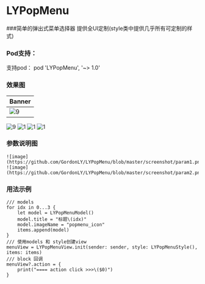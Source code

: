 # LYPopMenu

###简单的弹出式菜单选择器
提供全UI定制(style类中提供几乎所有可定制的样式)

### Pod支持：
支持pod：  pod 'LYPopMenu', '~> 1.0'

### 效果图

| Banner |
|---|
|![9](https://cloud.githubusercontent.com/assets/5186464/22688057/9003d880-ed65-11e6-882e-4587c97c8878.gif) |


![9](https://cloud.githubusercontent.com/assets/5186464/22688057/9003d880-ed65-11e6-882e-4587c97c8878.gif) 
![1](https://github.com/GordonLY/LYPopMenu/blob/master/screenshot/style1.png)
![1](https://github.com/GordonLY/LYPopMenu/blob/master/screenshot/style3.png)
![1](https://github.com/GordonLY/LYPopMenu/blob/master/screenshot/style5.png)


### 参数说明图
    ![image](https://github.com/GordonLY/LYPopMenu/blob/master/screenshot/param1.png)
    ![image](https://github.com/GordonLY/LYPopMenu/blob/master/screenshot/param2.png)

### 用法示例
    /// models
    for idx in 0...3 {
        let model = LYPopMenuModel()
        model.title = "标题\(idx)"
        model.imageName = "popmenu_icon"
        items.append(model)
    }
    /// 使用models 和 style创建view
    menuView = LYPopMenuView.init(sender: sender, style: LYPopMenuStyle(), items: items)
    /// block 回调
    menuView?.action = {
        print("==== action click >>>\($0)")
    }
